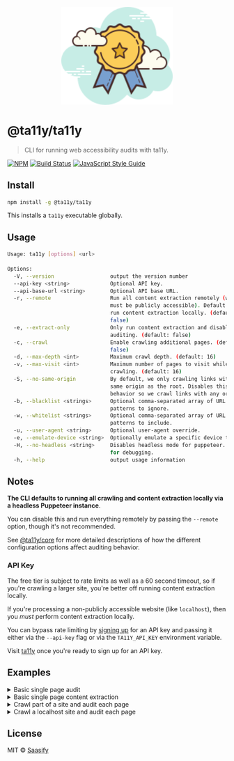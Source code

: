 <p align="center">
  <a href="https://ta11y.saasify.sh" title="ta11y">
    <img src="https://raw.githubusercontent.com/saasify-sh/ta11y/master/media/logo.svg?sanitize=true" alt="ta11y Logo" width="256" />
  </a>
</p>

# @ta11y/ta11y

> CLI for running web accessibility audits with ta11y.

[![NPM](https://img.shields.io/npm/v/@ta11y/ta11y.svg)](https://www.npmjs.com/package/@ta11y/ta11y) [![Build Status](https://travis-ci.com/saasify-sh/ta11y.svg?branch=master)](https://travis-ci.com/saasify-sh/ta11y) [![JavaScript Style Guide](https://img.shields.io/badge/code_style-standard-brightgreen.svg)](https://standardjs.com)

## Install

```bash
npm install -g @ta11y/ta11y
```

This installs a `ta11y` executable globally.

## Usage

```bash
Usage: ta11y [options] <url>

Options:
  -V, --version                  output the version number
  --api-key <string>             Optional API key.
  --api-base-url <string>        Optional API base URL.
  -r, --remote                   Run all content extraction remotely (website
                                 must be publicly accessible). Default is to
                                 run content extraction locally. (default:
                                 false)
  -e, --extract-only             Only run content extraction and disable
                                 auditing. (default: false)
  -c, --crawl                    Enable crawling additional pages. (default:
                                 false)
  -d, --max-depth <int>          Maximum crawl depth. (default: 16)
  -v, --max-visit <int>          Maximum number of pages to visit while
                                 crawling. (default: 16)
  -S, --no-same-origin           By default, we only crawling links with the
                                 same origin as the root. Disables this
                                 behavior so we crawl links with any origin.
  -b, --blacklist <strings>      Optional comma-separated array of URL glob
                                 patterns to ignore.
  -w, --whitelist <strings>      Optional comma-separated array of URL glob
                                 patterns to include.
  -u, --user-agent <string>      Optional user-agent override.
  -e, --emulate-device <string>  Optionally emulate a specific device type.
  -H, --no-headless <string>     Disables headless mode for puppeteer. Useful
                                 for debugging.
  -h, --help                     output usage information
```

## Notes

**The CLI defaults to running all crawling and content extraction locally via a headless Puppeteer instance**.

You can disable this and run everything remotely by passing the `--remote` option, though it's not recommended.

See [@ta11y/core](https://github.com/saasify-sh/ta11y/tree/master/packages/ta11y-core) for more detailed descriptions of how the different configuration options affect auditing behavior.

### API Key

The free tier is subject to rate limits as well as a 60 second timeout, so if you're crawling a larger site, you're better off running content extraction locally.

If you're processing a non-publicly accessible website (like `localhost`), then you *must* perform content extraction locally.

You can bypass rate limiting by [signing up](https://ta11y.saasify.sh/pricing) for an API key and passing it either via the `--api-key` flag or via the `TA11Y_API_KEY` environment variable.

Visit [ta11y](https://ta11y.saasify.sh) once you're ready to sign up for an API key.

## Examples

<details>
<summary>Basic single page audit</summary>

```bash
ta11y https://example.com
```

```json
{
  "summary": {},
  "results": {
    "https://example.com": {
      "url": "https://example.com",
      "depth": 0,
      "rules": [
        {
          "code": "html-has-lang",
          "type": "error",
          "message": "<html> element must have a lang attribute (https://dequeuniversity.com/rules/axe/3.4/html-has-lang?application=axeAPI)",
          "description": "Ensures every HTML document has a lang attribute",
          "impact": "serious",
          "help": "<html> element must have a lang attribute",
          "helpUrl": "https://dequeuniversity.com/rules/axe/3.4/html-has-lang?application=axeAPI"
        },
        {
          "code": "landmark-one-main",
          "type": "error",
          "message": "Document must have one main landmark (https://dequeuniversity.com/rules/axe/3.4/landmark-one-main?application=axeAPI)",
          "description": "Ensures the document has only one main landmark and each iframe in the page has at most one main landmark",
          "impact": "moderate",
          "help": "Document must have one main landmark",
          "helpUrl": "https://dequeuniversity.com/rules/axe/3.4/landmark-one-main?application=axeAPI"
        },
        {
          "code": "region",
          "type": "error",
          "message": "All page content must be contained by landmarks (https://dequeuniversity.com/rules/axe/3.4/region?application=axeAPI)",
          "description": "Ensures all page content is contained by landmarks",
          "impact": "moderate",
          "help": "All page content must be contained by landmarks",
          "helpUrl": "https://dequeuniversity.com/rules/axe/3.4/region?application=axeAPI"
        }
      ]
    }
  }
}
```

</details>

<details>
<summary>Basic single page content extraction</summary>

```bash
ta11y https://example.com --extract-only
```

```json
{
  "results": {
    "https://example.com": {
      "url": "https://example.com",
      "depth": 0,
      "content": "<!DOCTYPE html><html><head>\n    <title>Example Domain</title>\n\n    <meta charset=\"utf-8\">\n    <meta http-equiv=\"Content-type\" content=\"text/html; charset=utf-8\">\n    <meta name=\"viewport\" content=\"width=device-width, initial-scale=1\">\n    <style type=\"text/css\">\n    body {\n        background-color: #f0f0f2;\n        margin: 0;\n        padding: 0;\n        font-family: -apple-system, system-ui, BlinkMacSystemFont, \"Segoe UI\", \"Open Sans\", \"Helvetica Neue\", Helvetica, Arial, sans-serif;\n        \n    }\n    div {\n        width: 600px;\n        margin: 5em auto;\n        padding: 2em;\n        background-color: #fdfdff;\n        border-radius: 0.5em;\n        box-shadow: 2px 3px 7px 2px rgba(0,0,0,0.02);\n    }\n    a:link, a:visited {\n        color: #38488f;\n        text-decoration: none;\n    }\n    @media (max-width: 700px) {\n        div {\n            margin: 0 auto;\n            width: auto;\n        }\n    }\n    </style>    \n</head>\n\n<body>\n<div>\n    <h1>Example Domain</h1>\n    <p>This domain is for use in illustrative examples in documents. You may use this\n    domain in literature without prior coordination or asking for permission.</p>\n    <p><a href=\"https://www.iana.org/domains/example\">More information...</a></p>\n</div>\n\n\n</body></html>"
    }
  },
  "summary": {
    "root": "https://example.com",
    "visited": 1,
    "success": 1,
    "error": 0
  }
}
```

</details>

<details>
<summary>Crawl part of a site and audit each page</summary>

```bash
ta11y https://en.wikipedia.org --crawl --max-depth 1 --max-visit 8
```

This example will crawl and extract the target site locally and then perform a remote audit of the results. You can use the `--remote` flag to force the whole process to operate remotely.

</details>

<details>
<summary>Crawl a localhost site and audit each page</summary>

```bash
ta11y http://localhost:3000 --crawl
```

This example will crawl all pages of a local site and then perform an audit of the results. Note that the local site does not have to be publicly accessible as content extraction happens locally.
</details>

## License

MIT © [Saasify](https://saasify.sh)
